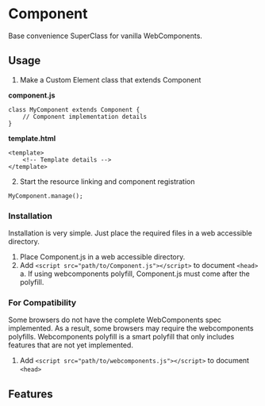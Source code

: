 # Component
Base convenience SuperClass for vanilla WebComponents.

## Usage

1. Make a Custom Element class that extends Component

**component.js**
```
class MyComponent extends Component {
    // Component implementation details
}
```

**template.html**
```
<template>
    <!-- Template details -->
</template>
```

2. Start the resource linking and component registration
```
MyComponent.manage();
```

### Installation
Installation is very simple. Just place the required files in a web accessible directory.

1. Place Component.js in a web accessible directory.
2. Add `<script src="path/to/Component.js"></script>` to document `<head>`
    a. If using webcomponents polyfill, Component.js must come after the polyfill.

### For Compatibility
Some browsers do not have the complete WebComponents spec implemented. As a result, some browsers may require the webcomponents polyfills. Webcomponents polyfill is a smart polyfill that only includes features that are not yet implemented.

1. Add `<script src="path/to/webcomponents.js"></script>` to document `<head>`

## Features


